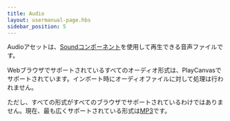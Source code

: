 ```yaml
---
title: Audio
layout: usermanual-page.hbs
sidebar_position: 5
---
```


Audioアセットは、[Soundコンポーネント][sound-component]を使用して再生できる音声ファイルです。

Webブラウザでサポートされているすべてのオーディオ形式は、PlayCanvasでサポートされています。インポート時にオーディオファイルに対して処理は行われません。

ただし、すべての形式がすべてのブラウザでサポートされているわけではありません。現在、最も広くサポートされている形式は[MP3][mp3]です。

[mp3]: https://caniuse.com/mp3
[sound-component]: /user-manual/packs/components/sound/
